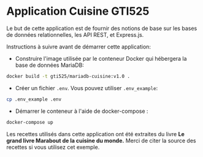# Application Cuisine GTI525

Le but de cette application est de fournir des notions de base sur les bases de données relationnelles, 
les API REST, et Express.js.

Instructions à suivre avant de démarrer cette application:
* Construire l'image utilisée par le conteneur Docker qui hébergera la base de données MariaDB:
```bash
docker build -t gti525/mariadb-cuisine:v1.0 .
``` 

* Créer un fichier `.env`. Vous pouvez utiliser `.env_example`:
```bash
cp .env_example .env
``` 

* Démarrer le conteneur à l'aide de docker-compose :
```bash
docker-compose up
``` 

Les recettes utilisés dans cette application ont été extraites du livre **Le grand livre Marabout 
de la cuisine du monde.** Merci de citer la source des recettes si vous utilisez cet exemple.

